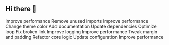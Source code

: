 ## Hi there 👋

<!--
**GitDown2Boogie/GitDown2Boogie** is a ✨ _special_ ✨ repository because its `README.md` (this file) appears on your GitHub profile.

Here are some ideas to get you started:

- 🔭 I’m currently working on ...
- 🌱 I’m currently learning ...
- 👯 I’m looking to collaborate on ...
- 🤔 I’m looking for help with ...
- 💬 Ask me about ...
- 📫 How to reach me: ...
- 😄 Pronouns: ...
- ⚡ Fun fact: ...
-->
Improve performance
Remove unused imports
Improve performance
Change theme color
Add documentation
Update dependencies
Optimize loop
Fix broken link
Improve logging
Improve performance
Tweak margin and padding
Refactor core logic
Update configuration
Improve performance
